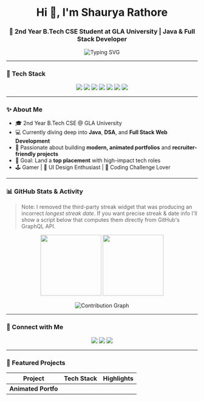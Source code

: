 <h1 align="center">Hi 👋, I'm Shaurya Rathore</h1>
<h3 align="center">🚀 2nd Year B.Tech CSE Student at GLA University | Java & Full Stack Developer</h3>

<p align="center">
  <img src="https://readme-typing-svg.demolab.com?font=Fira+Code&size=22&pause=1000&color=00F7FF&center=true&vCenter=true&width=600&lines=Crafting+Extraordinary+Web+Experiences;Mastering+Java+%26+DSA;Building+Recruiter-Friendly+Projects" alt="Typing SVG" />
</p>

---

### 🧰 Tech Stack

<p align="center">
  <img src="https://img.shields.io/badge/Java-ED8B00?style=for-the-badge&logo=java&logoColor=white"/>
  <img src="https://img.shields.io/badge/JavaScript-F7DF1E?style=for-the-badge&logo=javascript&logoColor=black"/>
  <img src="https://img.shields.io/badge/React-61DAFB?style=for-the-badge&logo=react&logoColor=black"/>
  <img src="https://img.shields.io/badge/Node.js-339933?style=for-the-badge&logo=nodedotjs&logoColor=white"/>
  <img src="https://img.shields.io/badge/HTML5-E34F26?style=for-the-badge&logo=html5&logoColor=white"/>
  <img src="https://img.shields.io/badge/CSS3-1572B6?style=for-the-badge&logo=css3&logoColor=white"/>
  <img src="https://img.shields.io/badge/GitHub-181717?style=for-the-badge&logo=github&logoColor=white"/>
</p>

---

### ✨ About Me

- 🎓 2nd Year B.Tech CSE @ GLA University  
- 💻 Currently diving deep into **Java**, **DSA**, and **Full Stack Web Development**  
- 🧠 Passionate about building **modern, animated portfolios** and **recruiter-friendly projects**  
- 🎯 Goal: Land a **top placement** with high-impact tech roles  
- 🕹️ Gamer | 🎨 UI Design Enthusiast | 🧩 Coding Challenge Lover  

---

### 📊 GitHub Stats & Activity

> Note: I removed the third-party streak widget that was producing an incorrect *longest streak date*. If you want precise streak & date info I'll show a script below that computes them directly from GitHub's GraphQL API.

<p align="center">
  <!-- Main GitHub stats -->
  <img src="https://github-readme-stats.vercel.app/api?username=ShauryaRathore&show_icons=true&theme=radical&hide_border=true&include_all_commits=true" height="160" />

  <!-- Top languages -->
  <img src="https://github-readme-stats.vercel.app/api/top-langs/?username=ShauryaRathore&layout=compact&theme=radical&hide_border=true" height="160" />
</p>

<p align="center">
  <!-- Contribution graph (visual calendar) -->
  <img src="https://github-readme-activity-graph.vercel.app/graph?username=ShauryaRathore&theme=radical&hide_border=true" alt="Contribution Graph"/>
</p>

---

### 🔗 Connect with Me

<p align="center">
  <a href="https://www.linkedin.com/in/shaurya-rathore-b89154326/" target="_blank"><img src="https://img.shields.io/badge/LinkedIn-blue?style=for-the-badge&logo=linkedin&logoColor=white" /></a>
  <a href="mailto:shaurya.rathore_cs24@gla.ac.in"><img src="https://img.shields.io/badge/Email-D14836?style=for-the-badge&logo=gmail&logoColor=white" /></a>
  <a href="https://your-portfolio-link.com"><img src="https://img.shields.io/badge/Portfolio-000?style=for-the-badge&logo=firefox&logoColor=white" /></a>
</p>

---

### 🧠 Featured Projects

| Project | Tech Stack | Highlights |
|--------|------------|------------|
| **Animated Portfo**

